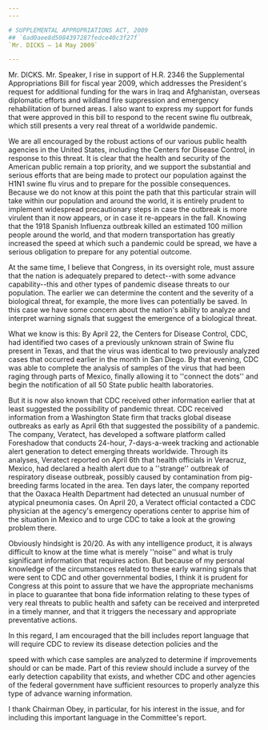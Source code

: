 ```yaml
---
---

# SUPPLEMENTAL APPROPRIATIONS ACT, 2009
## `6ad0aee8d5084397287fedce40c3f27f`
`Mr. DICKS — 14 May 2009`

---
```



Mr. DICKS. Mr. Speaker, I rise in support of H.R. 2346 the 
Supplemental Appropriations Bill for fiscal year 2009, which addresses 
the President's request for additional funding for the wars in Iraq and 
Afghanistan, overseas diplomatic efforts and wildland fire suppression 
and emergency rehabilitation of burned areas. I also want to express my 
support for funds that were approved in this bill to respond to the 
recent swine flu outbreak, which still presents a very real threat of a 
worldwide pandemic.

We are all encouraged by the robust actions of our various public 
health agencies in the United States, including the Centers for Disease 
Control, in response to this threat. It is clear that the health and 
security of the American public remain a top priority, and we support 
the substantial and serious efforts that are being made to protect our 
population against the H1N1 swine flu virus and to prepare for the 
possible consequences. Because we do not know at this point the path 
that this particular strain will take within our population and around 
the world, it is entirely prudent to implement widespread precautionary 
steps in case the outbreak is more virulent than it now appears, or in 
case it re-appears in the fall. Knowing that the 1918 Spanish Influenza 
outbreak killed an estimated 100 million people around the world, and 
that modern transportation has greatly increased the speed at which 
such a pandemic could be spread, we have a serious obligation to 
prepare for any potential outcome.

At the same time, I believe that Congress, in its oversight role, 
must assure that the nation is adequately prepared to detect--with some 
advance capability--this and other types of pandemic disease threats to 
our population. The earlier we can determine the content and the 
severity of a biological threat, for example, the more lives can 
potentially be saved. In this case we have some concern about the 
nation's ability to analyze and interpret warning signals that suggest 
the emergence of a biological threat.

What we know is this: By April 22, the Centers for Disease Control, 
CDC, had identified two cases of a previously unknown strain of Swine 
flu present in Texas, and that the virus was identical to two 
previously analyzed cases that occurred earlier in the month in San 
Diego. By that evening, CDC was able to complete the analysis of 
samples of the virus that had been raging through parts of Mexico, 
finally allowing it to ''connect the dots'' and begin the notification 
of all 50 State public health laboratories.


But it is now also known that CDC received other information earlier 
that at least suggested the possibility of pandemic threat. CDC 
received information from a Washington State firm that tracks global 
disease outbreaks as early as April 6th that suggested the possibility 
of a pandemic. The company, Veratect, has developed a software platform 
called Foreshadow that conducts 24-hour, 7-days-a-week tracking and 
actionable alert generation to detect emerging threats worldwide. 
Through its analyses, Veratect reported on April 6th that health 
officials in Veracruz, Mexico, had declared a health alert due to a 
''strange'' outbreak of respiratory disease outbreak, possibly caused 
by contamination from pig-breeding farms located in the area. Ten days 
later, the company reported that the Oaxaca Health Department had 
detected an unusual number of atypical pneumonia cases. On April 20, a 
Veratect official contacted a CDC physician at the agency's emergency 
operations center to apprise him of the situation in Mexico and to urge 
CDC to take a look at the growing problem there.

Obviously hindsight is 20/20. As with any intelligence product, it is 
always difficult to know at the time what is merely ''noise'' and what 
is truly significant information that requires action. But because of 
my personal knowledge of the circumstances related to these early 
warning signals that were sent to CDC and other governmental bodies, I 
think it is prudent for Congress at this point to assure that we have 
the appropriate mechanisms in place to guarantee that bona fide 
information relating to these types of very real threats to public 
health and safety can be received and interpreted in a timely manner, 
and that it triggers the necessary and appropriate preventative 
actions.

In this regard, I am encouraged that the bill includes report 
language that will require CDC to review its disease detection policies 
and the


speed with which case samples are analyzed to determine if improvements 
should or can be made. Part of this review should include a survey of 
the early detection capability that exists, and whether CDC and other 
agencies of the federal government have sufficient resources to 
properly analyze this type of advance warning information.

I thank Chairman Obey, in particular, for his interest in the issue, 
and for including this important language in the Committee's report.